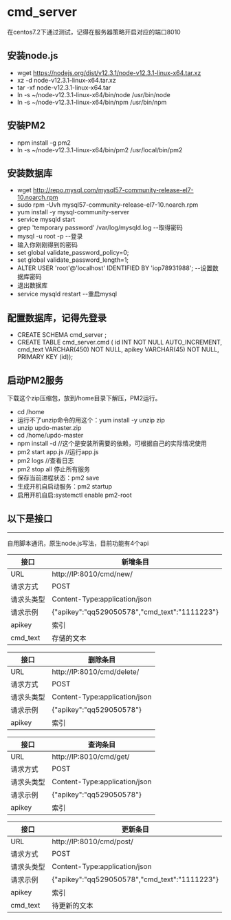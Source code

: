 # cmd_server
在centos7.2下通过测试，记得在服务器策略开启对应的端口8010

## 安装node.js
- wget https://nodejs.org/dist/v12.3.1/node-v12.3.1-linux-x64.tar.xz
- xz -d node-v12.3.1-linux-x64.tar.xz
- tar -xf node-v12.3.1-linux-x64.tar
- ln -s ~/node-v12.3.1-linux-x64/bin/node /usr/bin/node
- ln -s ~/node-v12.3.1-linux-x64/bin/npm /usr/bin/npm
## 安装PM2
- npm install -g pm2 
- ln -s ~/node-v12.3.1-linux-x64/bin/pm2 /usr/local/bin/pm2
## 安装数据库
- wget http://repo.mysql.com/mysql57-community-release-el7-10.noarch.rpm
- sudo rpm -Uvh mysql57-community-release-el7-10.noarch.rpm
- yum install -y mysql-community-server
- service mysqld start
- grep 'temporary password' /var/log/mysqld.log  --取得密码
- mysql -u root -p  --登录
- 输入你刚刚得到的密码
- set global validate_password_policy=0;
- set global validate_password_length=1;
- ALTER USER 'root'@'localhost' IDENTIFIED BY 'iop78931988';  --设置数据库密码
- 退出数据库
- service mysqld restart --重启mysql

## 配置数据库，记得先登录
- CREATE SCHEMA cmd_server ;
- CREATE TABLE cmd_server.cmd ( id INT NOT NULL AUTO_INCREMENT, cmd_text VARCHAR(450) NOT NULL, apikey VARCHAR(45) NOT NULL, PRIMARY KEY (id)); 

## 启动PM2服务
下载这个zip压缩包，放到/home目录下解压，PM2运行。
- cd /home
- 运行不了unzip命令的用这个：yum install -y unzip zip
- unzip updo-master.zip
- cd /home/updo-master
- npm install -d //这个是安装所需要的依赖，可根据自己的实际情况使用
- pm2 start app.js //运行app.js
- pm2 logs //查看日志
- pm2 stop all 停止所有服务
- 保存当前进程状态：pm2 save
- 生成开机自启动服务：pm2 startup
- 启用开机自启:systemctl enable pm2-root



## 以下是接口
-----
自用脚本通讯，原生node.js写法，目前功能有4个api

接口 | 新增条目
---|---
URL | http://IP:8010/cmd/new/
请求方式 | POST
请求头类型 | Content-Type:application/json
请求示例 | {"apikey":"qq529050578","cmd_text":"1111223"}
apikey | 索引
cmd_text | 存储的文本

接口 | 删除条目
---|---
URL | http://IP:8010/cmd/delete/
请求方式 | POST
请求头类型 | Content-Type:application/json
请求示例 | {"apikey":"qq529050578"}
apikey | 索引

接口 | 查询条目
---|---
URL | http://IP:8010/cmd/get/
请求方式 | POST
请求头类型 | Content-Type:application/json
请求示例 | {"apikey":"qq529050578"}
apikey | 索引

接口 | 更新条目
---|---
URL | http://IP:8010/cmd/post/
请求方式 | POST
请求头类型 | Content-Type:application/json
请求示例 |  {"apikey":"qq529050578","cmd_text":"1111223"}
apikey | 索引
cmd_text | 待更新的文本
